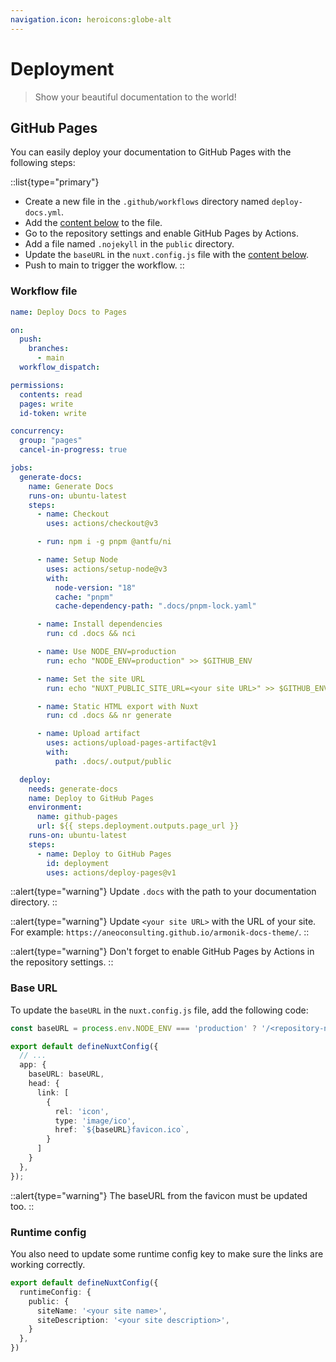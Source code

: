 ```yaml
---
navigation.icon: heroicons:globe-alt
---
```


# Deployment

> Show your beautiful documentation to the world!

## GitHub Pages

You can easily deploy your documentation to GitHub Pages with the following steps:

::list{type="primary"}
- Create a new file in the `.github/workflows` directory named `deploy-docs.yml`.
- Add the [content below](#workflow-file) to the file.
- Go to the repository settings and enable GitHub Pages by Actions.
- Add a file named `.nojekyll` in the `public` directory.
- Update the `baseURL` in the `nuxt.config.js` file with the [content below](#base-url).
- Push to main to trigger the workflow.
::

### Workflow file

```yaml [.github/workflows/deploy-docs.yml]
name: Deploy Docs to Pages

on:
  push:
    branches:
      - main
  workflow_dispatch:

permissions:
  contents: read
  pages: write
  id-token: write

concurrency:
  group: "pages"
  cancel-in-progress: true

jobs:
  generate-docs:
    name: Generate Docs
    runs-on: ubuntu-latest
    steps:
      - name: Checkout
        uses: actions/checkout@v3

      - run: npm i -g pnpm @antfu/ni

      - name: Setup Node
        uses: actions/setup-node@v3
        with:
          node-version: "18"
          cache: "pnpm"
          cache-dependency-path: ".docs/pnpm-lock.yaml"

      - name: Install dependencies
        run: cd .docs && nci

      - name: Use NODE_ENV=production
        run: echo "NODE_ENV=production" >> $GITHUB_ENV

      - name: Set the site URL
        run: echo "NUXT_PUBLIC_SITE_URL=<your site URL>" >> $GITHUB_ENV

      - name: Static HTML export with Nuxt
        run: cd .docs && nr generate

      - name: Upload artifact
        uses: actions/upload-pages-artifact@v1
        with:
          path: .docs/.output/public

  deploy:
    needs: generate-docs
    name: Deploy to GitHub Pages
    environment:
      name: github-pages
      url: ${{ steps.deployment.outputs.page_url }}
    runs-on: ubuntu-latest
    steps:
      - name: Deploy to GitHub Pages
        id: deployment
        uses: actions/deploy-pages@v1
```

::alert{type="warning"}
Update `.docs` with the path to your documentation directory.
::

::alert{type="warning"}
Update `<your site URL>` with the URL of your site. For example: `https://aneoconsulting.github.io/armonik-docs-theme/`.
::

::alert{type="warning"}
Don't forget to enable GitHub Pages by Actions in the repository settings.
::

### Base URL

To update the `baseURL` in the `nuxt.config.js` file, add the following code:

```ts
const baseURL = process.env.NODE_ENV === 'production' ? '/<repository-name>/' : '/'

export default defineNuxtConfig({
  // ...
  app: {
    baseURL: baseURL,
    head: {
      link: [
        {
          rel: 'icon',
          type: 'image/ico',
          href: `${baseURL}favicon.ico`,
        }
      ]
    }
  },
});
```

::alert{type="warning"}
The baseURL from the favicon must be updated too.
::

### Runtime config

You also need to update some runtime config key to make sure the links are working correctly.

```ts [nuxt.config.ts]
export default defineNuxtConfig({
  runtimeConfig: {
    public: {
      siteName: '<your site name>',
      siteDescription: '<your site description>',
    }
  },
})
```
